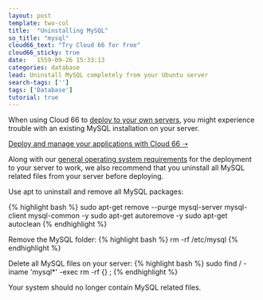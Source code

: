 ```yaml
---
layout: post
template: two-col
title:  "Uninstalling MySQL"
so_title: "mysql"
cloud66_text: "Try Cloud 66 for free"
cloud66_sticky: true
date:   1559-09-26 15:33:13
categories: database
lead: Uninstall MySQL completely from your Ubuntu server
search-tags: ['']
tags: ['Database']
tutorial: true
---
```


When using Cloud 66 to [deploy to your own servers](/getting-started/standalone-servers.html), you might experience trouble with an existing MySQL installation on your server.

<p>
<a target="_blank" rel="nofollow" class="button-home" href="http://app.cloud66.com/?utm_source=help&utm_medium=web&utm_campaign=help-page">Deploy and manage your applications with Cloud 66 &#10141;</a>
</p>

Along with our [general operating system requirements](/stacks/operating-system-information.html) for the deployment to your server to work, we also recommend that you uninstall all MySQL related files from your server before deploying.

Use apt to uninstall and remove all MySQL packages:

{% highlight bash %}
sudo apt-get remove --purge mysql-server mysql-client mysql-common -y
sudo apt-get autoremove -y
sudo apt-get autoclean
{% endhighlight %}

Remove the MySQL folder:
{% highlight bash %}
rm -rf /etc/mysql
{% endhighlight %}

Delete all MySQL files on your server:
{% highlight bash %}
sudo find / -iname 'mysql*' -exec rm -rf {} \;
{% endhighlight %}

Your system should no longer contain MySQL related files.
